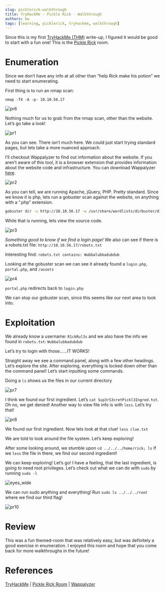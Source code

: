 ```yaml
---
slug: picklerick-walkthrough
title: TryHackMe - Pickle Rick - Walkthrough
authors: bw
tags: [learning, picklerick, tryhackme, walkthrough]
---
```


Since this is my first [TryHackMe (THM)][thm] write-up, I figured it would be good to start with a fun one! This is the [Pickle Rick][picklerick] room.

# Enumeration
Since we don’t have any info at all other than “help Rick make his potion” we need to start enumerating.

First thing is to run an nmap scan:

`nmap -T4 -A -p- 10.10.56.17`

![pr6](/img/thm/picklerick/pr6.png)

Nothing much for us to grab from the nmap scan, other than the website. Let’s go take a look!

![pr1](/img/thm/picklerick/pr1.webp)

As you can see. There isn’t much here. We could just start trying standard pages, but lets take a more nuanced approach.

I’ll checkout Wappalyzer to find out information about the website. If you aren’t aware of this tool, it is a browser extension that provides information about the website code and infrastructure. You can download Wappalyzer [here][wappalyzer].

![pr2](/img/thm/picklerick/pr2.png)

As you can tell, we are running Apache, jQuery, PHP. Pretty standard. Since we know it is php, lets run a gobuster scan against the website, on anything with a “.php” extension.

```bash
gobuster dir -u http://10.10.56.17 -w /usr/share/wordlists/dirbuster/directory-list-2.3-small.txt -x php
```

While that is running, lets view the source code.

![pr3](/img/thm/picklerick/pr3.png)

*Something good to know if we find a login page!*
We also can see if there is a robots.txt file: `http://10.10.56.17/robots.txt`

Interesting find: `robots.txt contains: Wubbalubbadubdub`

Looking at the gobuster scan we can see it already found a `login.php`, `portal.php`, and `/assets`

![pr4](/img/thm/picklerick/pr4.png)

`portal.php` redirects back to `login.php`

We can stop our gobuster scan, since this seems like our next area to look into.

# Exploitation
We already know a username: `R1ckRul3s` and we also have the info we found in `robots.txt`: `Wubbalubbadubdub`

Let’s try to login with those……IT WORKS!

Straight away we see a command panel, along with a few other headings. Let’s explore the site. After exploring, everything is locked down other than the command panel! Let’s start inputting some commands.

Doing a `ls` shows us the files in our current directory

![pr7](/img/thm/picklerick/pr7.png)

I think we found our first ingredient. Let’s `cat Sup3rS3cretPickl3Ingred.txt`. Oh no, we get denied! Another way to view file info is with `less`. Let’s try that!

![pr8](/img/thm/picklerick/pr8.png)

We found our first ingredient. Now lets look at that clue! `less clue.txt`

We are told to look around the file system. Let’s keep exploring!

After some looking around, we stumble upon `cd ../../../home/rick; ls` If we `less` the file in there, we find our second ingredient!


We can keep exploring! Let’s go! I have a feeling, that the last ingredient, is going to need root privileges. Let’s check out what we can do with `sudo` by running `sudo -l`

![eyes_wide](/img/thm/picklerick/eyes_wide.gif)

We can run sudo anything and everything! Run `sudo ls ../../../root` where we find our third flag!

![pr10](/img/thm/picklerick/pr10.png)

# Review
This was a fun themed-room that was relatively easy, but was definitely a good exercise in enumeration. I enjoyed this room and hope that you come back for more walkthroughs in the future!

# References
[TryHackMe][thm] | [Pickle Rick Room][picklerick] | [Wappalyzer][wappalyzer]

[thm]: https://tryhackme.com
[picklerick]: https://tryhackme.com/r/room/picklerick
[wappalyzer]: https://www.wappalyzer.com/apps/